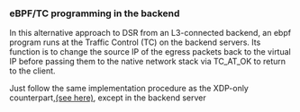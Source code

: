 ### eBPF/TC programming in the backend

In this alternative approach to DSR from an L3-connected backend, an ebpf program runs at the Traffic Control (TC) on the backend servers. Its function is to change the source IP of the egress packets back to the virtual IP before passing them to the native network stack via TC_AT_OK to return to the client.

Just follow the same implementation procedure as the XDP-only counterpart,[(see here)](https://github.com/snpsuen/XDP_LBDSR_L3Backend/edit/main/BackendTC), except in the backend server 
